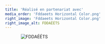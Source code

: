 ```yaml
---
title: 'Réalisé en partenariat avec'
media_order: 'Fddaeets Horizontal Color.png'
right_image: 'Fddaeets Horizontal Color.png'
right_image_alt: FDDAÉÉTS
---
```


<style>
  img.thanks {
    display: block;
    height: auto;
    margin-left: auto;
    margin-right: auto;
    max-width: 400px;
  }
</style>

<img
  alt="FDDAÉÉTS"
  class="thanks"
  src="https://raconteurs.etsmtl.ca/user/pages/01.home/_remerciement/Fddaeets%20Horizontal%20Color.png"
/>

